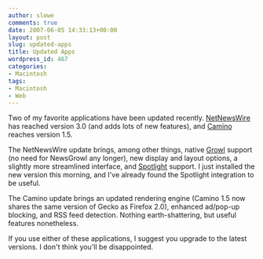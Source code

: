 ```yaml
---
author: slowe
comments: true
date: 2007-06-05 14:33:13+00:00
layout: post
slug: updated-apps
title: Updated Apps
wordpress_id: 467
categories:
- Macintosh
tags:
- Macintosh
- Web
---
```


Two of my favorite applications have been updated recently. [NetNewsWire](http://www.newsgator.com/Individuals/NetNewsWire/) has reached version 3.0 (and adds lots of new features), and [Camino](http://www.caminobrowser.org/) reaches version 1.5.

The NetNewsWire update brings, among other things, native [Growl](http://growl.info/) support (no need for NewsGrowl any longer), new display and layout options, a slightly more streamlined interface, and [Spotlight](http://www.apple.com/macosx/features/spotlight/) support. I just installed the new version this morning, and I've already found the Spotlight integration to be useful.

The Camino update brings an updated rendering engine (Camino 1.5 now shares the same version of Gecko as Firefox 2.0), enhanced ad/pop-up blocking, and RSS feed detection. Nothing earth-shattering, but useful features nonetheless.

If you use either of these applications, I suggest you upgrade to the latest versions. I don't think you'll be disappointed.
